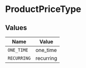 # ProductPriceType


## Values

| Name        | Value       |
| ----------- | ----------- |
| `ONE_TIME`  | one_time    |
| `RECURRING` | recurring   |
